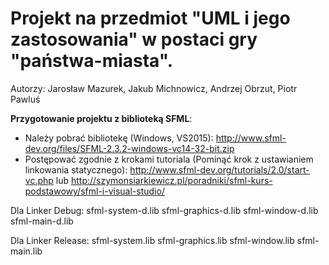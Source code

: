 # Projekt na przedmiot "UML i jego zastosowania" w postaci gry "państwa-miasta".
Autorzy:
Jarosław Mazurek,
Jakub Michnowicz,
Andrzej Obrzut,
Piotr Pawluś

**Przygotowanie projektu z biblioteką SFML**:
* Należy pobrać bibliotekę (Windows, VS2015): http://www.sfml-dev.org/files/SFML-2.3.2-windows-vc14-32-bit.zip 
* Postępować zgodnie z krokami tutoriala (Pominąć krok z ustawianiem linkowania statycznego): http://www.sfml-dev.org/tutorials/2.0/start-vc.php    lub   http://szymonsiarkiewicz.pl/poradniki/sfml-kurs-podstawowy/sfml-i-visual-studio/

Dla Linker Debug: 
sfml-system-d.lib
sfml-graphics-d.lib
sfml-window-d.lib
sfml-main-d.lib

Dla Linker Release: 
sfml-system.lib
sfml-graphics.lib
sfml-window.lib
sfml-main.lib
